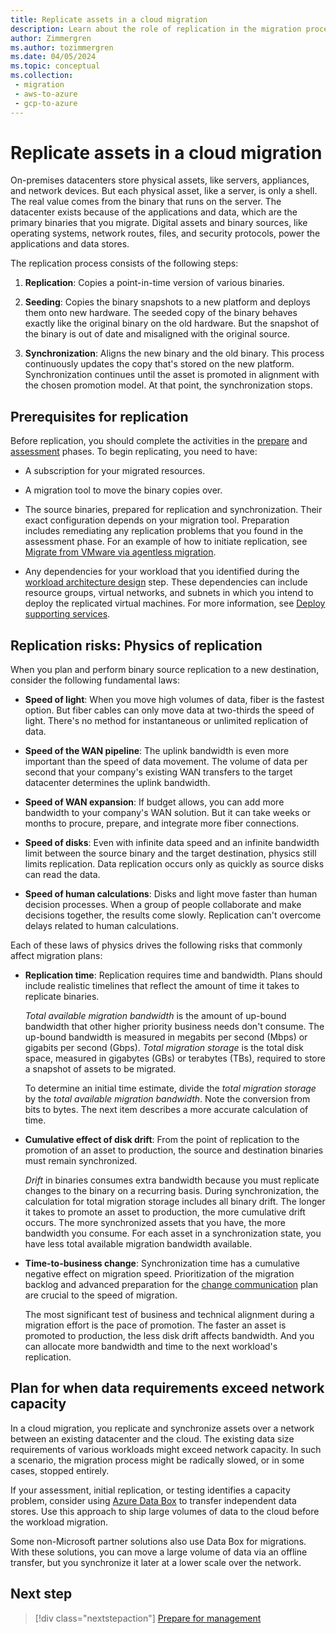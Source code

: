 ```yaml
---
title: Replicate assets in a cloud migration
description: Learn about the role of replication in the migration process and how to plan for the prerequisites and risks of replication activities.
author: Zimmergren
ms.author: tozimmergren
ms.date: 04/05/2024
ms.topic: conceptual
ms.collection: 
 - migration
 - aws-to-azure
 - gcp-to-azure
---
```


# Replicate assets in a cloud migration

On-premises datacenters store physical assets, like servers, appliances, and network devices. But each physical asset, like a server, is only a shell. The real value comes from the binary that runs on the server. The datacenter exists because of the applications and data, which are the primary binaries that you migrate. Digital assets and binary sources, like operating systems, network routes, files, and security protocols, power the applications and data stores.

The replication process consists of the following steps:

1. **Replication**: Copies a point-in-time version of various binaries.

1. **Seeding**:  Copies the binary snapshots to a new platform and deploys them onto new hardware. The seeded copy of the binary behaves exactly like the original binary on the old hardware. But the snapshot of the binary is out of date and misaligned with the original source.
1. **Synchronization**: Aligns the new binary and the old binary. This process continuously updates the copy that's stored on the new platform. Synchronization continues until the asset is promoted in alignment with the chosen promotion model. At that point, the synchronization stops.

## Prerequisites for replication

Before replication, you should complete the activities in the [prepare](../prepare/index.md) and [assessment](../assess/index.md) phases. To begin replicating, you need to have:

- A subscription for your migrated resources.

- A migration tool to move the binary copies over.
- The source binaries, prepared for replication and synchronization. Their exact configuration depends on your migration tool. Preparation includes remediating any replication problems that you found in the assessment phase. For an example of how to initiate replication, see [Migrate from VMware via agentless migration](/azure/migrate/tutorial-migrate-vmware).
- Any dependencies for your workload that you identified during the [workload architecture design](../assess/architect.md) step. These dependencies can include resource groups, virtual networks, and subnets in which you intend to deploy the replicated virtual machines. For more information, see [Deploy supporting services](../deploy/deploy-supporting-services.md).

## Replication risks: Physics of replication

When you plan and perform binary source replication to a new destination, consider the following fundamental laws:

- **Speed of light**: When you move high volumes of data, fiber is the fastest option. But fiber cables can only move data at two-thirds the speed of light. There's no method for instantaneous or unlimited replication of data.

- **Speed of the WAN pipeline**: The uplink bandwidth is even more important than the speed of data movement. The volume of data per second that your company's existing WAN transfers to the target datacenter determines the uplink bandwidth.

- **Speed of WAN expansion**: If budget allows, you can add more bandwidth to your company's WAN solution. But it can take weeks or months to procure, prepare, and integrate more fiber connections.

- **Speed of disks**: Even with infinite data speed and an infinite bandwidth limit between the source binary and the target destination, physics still limits replication. Data replication occurs only as quickly as source disks can read the data.

- **Speed of human calculations**: Disks and light move faster than human decision processes. When a group of people collaborate and make decisions together, the results come slowly. Replication can't overcome delays related to human calculations.

Each of these laws of physics drives the following risks that commonly affect migration plans:

- **Replication time**: Replication requires time and bandwidth. Plans should include realistic timelines that reflect the amount of time it takes to replicate binaries.

  *Total available migration bandwidth* is the amount of up-bound bandwidth that other higher priority business needs don't consume. The up-bound bandwidth is measured in megabits per second (Mbps) or gigabits per second (Gbps). *Total migration storage* is the total disk space, measured in gigabytes (GBs) or terabytes (TBs), required to store a snapshot of assets to be migrated.

  To determine an initial time estimate, divide the *total migration storage* by the *total available migration bandwidth*. Note the conversion from bits to bytes. The next item describes a more accurate calculation of time.

- **Cumulative effect of disk drift**: From the point of replication to the promotion of an asset to production, the source and destination binaries must remain synchronized.

  *Drift* in binaries consumes extra bandwidth because you must replicate changes to the binary on a recurring basis. During synchronization, the calculation for total migration storage includes all binary drift. The longer it takes to promote an asset to production, the more cumulative drift occurs. The more synchronized assets that you have, the more bandwidth you consume. For each asset in a synchronization state, you have less total available migration bandwidth available.

- **Time-to-business change**: Synchronization time has a cumulative negative effect on migration speed. Prioritization of the migration backlog and advanced preparation for the [change communication](../release/change-communication.md) plan are crucial to the speed of migration.

  The most significant test of business and technical alignment during a migration effort is the pace of promotion. The faster an asset is promoted to production, the less disk drift affects bandwidth. And you can allocate more bandwidth and time to the next workload's replication.

## Plan for when data requirements exceed network capacity

In a cloud migration, you replicate and synchronize assets over a network between an existing datacenter and the cloud. The existing data size requirements of various workloads might exceed network capacity. In such a scenario, the migration process might be radically slowed, or in some cases, stopped entirely.

If your assessment, initial replication, or testing identifies a capacity problem, consider using [Azure Data Box](/azure/databox/data-box-overview) to transfer independent data stores. Use this approach to ship large volumes of data to the cloud before the workload migration.

Some non-Microsoft partner solutions also use Data Box for migrations. With these solutions, you can move a large volume of data via an offline transfer, but you synchronize it later at a lower scale over the network.

## Next step

> [!div class="nextstepaction"]
> [Prepare for management](./prepare-for-management.md)
